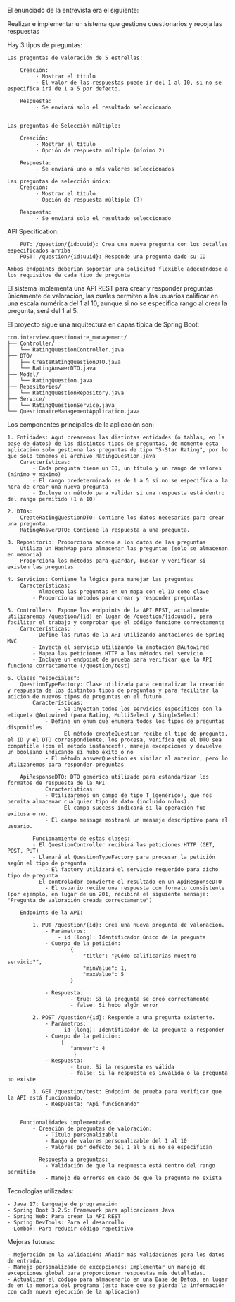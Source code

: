 El enunciado de la entrevista era el siguiente:
	
Realizar e implementar un sistema que gestione cuestionarios y recoja las respuestas

Hay 3 tipos de preguntas:
	
 	Las preguntas de valoración de 5 estrellas:

		Creación:
			 · Mostrar el título
			 · El valor de las respuestas puede ir del 1 al 10, si no se especifica irá de 1 a 5 por defecto.
		
		Respuesta:
			 · Se enviará solo el resultado seleccionado


	Las preguntas de Selección múltiple:	
		
		Creación:
			 · Mostrar el título
			 · Opción de respuesta múltiple (mínimo 2)
		
		Respuesta:
			 · Se enviará uno o más valores seleccionados
	
	Las preguntas de selección única:
		Creación:
			 · Mostrar el título 
			 · Opción de respuesta múltiple (?)

		Respuesta:
			 · Se enviará solo el resultado seleccionado	

API Specification:

		PUT: /question/{id:uuid}: Crea una nueva pregunta con los detalles especificados arriba
		POST: /question/{id:uuid}: Responde una pregunta dado su ID

	Ambos endpoints deberían soportar una solicitud flexible adecuándose a los requisitos de cada tipo de pregunta
El sistema implementa una API REST para crear y responder preguntas únicamente de valoración, las cuales permiten a los usuarios calificar en una escala numérica del 1 al 10, aunque si no se especifica rango al crear la pregunta, será del 1 al 5.

El proyecto sigue una arquitectura en capas típica de Spring Boot:

	com.interview.questionaire_management/
	├── Controller/
	│   └── RatingQuestionController.java
	├── DTO/
	│   ├── CreateRatingQuestionDTO.java
	│   └── RatingAnswerDTO.java
	├── Model/
	│   └── RatingQuestion.java
	├── Repositories/
	│   └── RatingQuestionRepository.java
	├── Service/
	│   └── RatingQuestionService.java
	└── QuestionaireManagementApplication.java

Los componentes principales de la aplicación son:

	1. Entidades: Aquí crearemos las distintas entidades (o tablas, en la base de datos) de los distintos tipos de preguntas, de momento esta aplicación solo gestiona las preguntas de tipo "5-Star Rating", por lo que solo tenemos el archivo RatingQuestion.java  
		Características:
			- Cada pregunta tiene un ID, un título y un rango de valores (mínimo y máximo)
			- El rango predeterminado es de 1 a 5 si no se especifica a la hora de crear una nueva pregunta
			- Incluye un método para validar si una respuesta está dentro del rango permitido (1 a 10)
	
	2. DTOs:
		CreateRatingQuestionDTO: Contiene los datos necesarios para crear una pregunta.
		RatingAnswerDTO: Contiene la respuesta a una pregunta.
	
	3. Repositorio: Proporciona acceso a los datos de las preguntas
		Utiliza un HashMap para almacenar las preguntas (solo se almacenan en memoria)
		Proporciona los métodos para guardar, buscar y verificar si existen las preguntas

	4. Servicios: Contiene la lógica para manejar las preguntas
		Características:
			- Almacena las preguntas en un mapa con el ID como clave
			- Proporciona métodos para crear y responder preguntas

	5. Controllers: Expone los endpoints de la API REST, actualmente utilizaremos /question/{id} en lugar de /question/{id:uuid}, para facilitar el trabajo y comprobar que el código funcione correctamente
		Características:
			- Define las rutas de la API utilizando anotaciones de Spring MVC
			- Inyecta el servicio utilizando la anotación @Autowired
			- Mapea las peticiones HTTP a los métodos del servicio
			- Incluye un endpoint de prueba para verificar que la API funciona correctamente (/question/test)
   
	6. Clases "especiales":
 		QuestionTypeFactory: Clase utilizada para centralizar la creación y respuesta de los distintos tipos de preguntas y para facilitar la adición de nuevos tipos de preguntas en el futuro.
   			Características:
      				- Se inyectan todos los servicios específicos con la etiqueta @Autowired (para Rating, MultiSelect y SingleSelect)
	  			- Define un enum que enumera todos los tipos de preguntas disponibles
      				- El método createQuestion recibe el tipo de pregunta, el ID y el DTO correspondiente, los procesa, verifica que el DTO sea compatible (con el método instanceof), maneja excepciones y devuelve un booleano indicando si hubo éxito o no
	  			- El método answerQuestion es similar al anterior, pero lo utilizaremos para responder preguntas
      
   		ApiResponseDTO: DTO genérico utilizado para estandarizar los formatos de respuesta de la API
     			Características:
				- Utilizaremos un campo de tipo T (genérico), que nos permita almacenar cualquier tipo de dato (incluido nulos).
    				- El campo success indicará si la operación fue exitosa o no. 
				- El campo message mostrará un mensaje descriptivo para el usuario.

      		Funcionamiento de estas clases:
			- El QuestionController recibirá las peticiones HTTP (GET, POST, PUT)
   			- Llamará al QuestionTypeFactory para procesar la petición según el tipo de pregunta
      			- El factory utilizará el servicio requerido para dicho tipo de pregunta
	 		- El controlador convierte el resultado en un ApiResponseDTO
    			- El usuario recibe una respuesta con formato consistente (por ejemplo, en lugar de un 201, recibirá el siguiente mensaje: "Pregunta de valoración creada correctamente")
     
		Endpoints de la API:

			1. PUT /question/{id}: Crea una nueva pregunta de valoración.
   				- Parámetros:
    				- id (long): Identificador único de la pregunta
   				- Cuerpo de la petición:
     					{
       						"title": "¿Cómo calificarías nuestro servicio?",
       						"minValue": 1,
       						"maxValue": 5
     					}
     
 				- Respuesta:
     					- true: Si la pregunta se creó correctamente
     					- false: Si hubo algún error

			2. POST /question/{id}: Responde a una pregunta existente.
   				- Parámetros:
     				- id (long): Identificador de la pregunta a responder
   				- Cuerpo de la petición:
				     {
       					"answer": 4
    				     }
   				- Respuesta:
     					- true: Si la respuesta es válida
     					- false: Si la respuesta es inválida o la pregunta no existe

			3. GET /question/test: Endpoint de prueba para verificar que la API está funcionando.
   				- Respuesta: "Api funcionando"

		 
		Funcionalidades implementadas:
			- Creación de preguntas de valoración:
				- Título personalizable
				- Rango de valores personalizable del 1 al 10
				- Valores por defecto del 1 al 5 si no se especifican

			- Respuesta a preguntas: 
				- Validación de que la respuesta está dentro del rango permitido
				- Manejo de errores en caso de que la pregunta no exista

Tecnologías utilizadas:

	- Java 17: Lenguaje de programación
	- Spring Boot 3.2.5: Framework para aplicaciones Java
	- Spring Web: Para crear la API REST
	- Spring DevTools: Para el desarrollo
	- Lombok: Para reducir código repetitivo

Mejoras futuras:
	
	- Mejoración en la validación: Añadir más validaciones para los datos de entrada.
	- Manejo personalizado de excepciones: Implementar un manejo de excepciones global para proporcionar respuestas más detalladas.
 	- Actualizar el código para almacenarlo en una Base de Datos, en lugar de en la memoria del programa (esto hace que se pierda la información con cada nueva ejecución de la aplicación)

